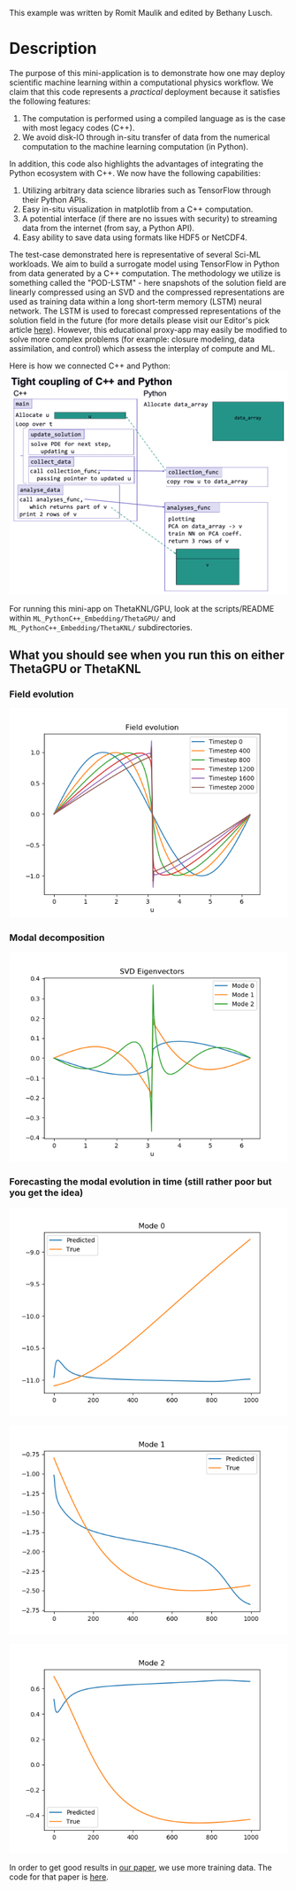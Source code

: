 This example was written by Romit Maulik and edited by Bethany Lusch. 

# Description

The purpose of this mini-application is to demonstrate how one may deploy scientific machine learning within a computational physics workflow. We claim that this code represents a *practical* deployment because it satisfies the following features:
1. The computation is performed using a compiled language as is the case with most legacy codes (C++).
2. We avoid disk-IO through in-situ transfer of data from the numerical computation to the machine learning computation (in Python).

In addition, this code also highlights the advantages of integrating the Python ecosystem with C++. We now have the following capabilities:
1. Utilizing arbitrary data science libraries such as TensorFlow through their Python APIs.
2. Easy in-situ visualization in matplotlib from a C++ computation.
3. A potential interface (if there are no issues with security) to streaming data from the internet (from say, a Python API).
4. Easy ability to save data using formats like HDF5 or NetCDF4.

The test-case demonstrated here is representative of several Sci-ML workloads. We aim to build a surrogate model using TensorFlow in Python from data generated by a C++ computation. The methodology we utilize is something called the "POD-LSTM" - here snapshots of the solution field are linearly compressed using an SVD and the compressed representations are used as training data within a long short-term memory (LSTM) neural network. The LSTM is used to forecast compressed representations of the solution field in the future (for more details please visit our Editor's pick article [here](https://doi.org/10.1063/5.0019884)). However, this educational proxy-app may easily be modified to solve more complex problems (for example: closure modeling, data assimilation, and control) which assess the interplay of compute and ML.

Here is how we connected C++ and Python:
![Coupling](CouplingDiagram.png)

For running this mini-app on ThetaKNL/GPU, look at the scripts/README within `ML_PythonC++_Embedding/ThetaGPU/` and `ML_PythonC++_Embedding/ThetaKNL/` subdirectories.

## What you should see when you run this on either ThetaGPU or ThetaKNL

### Field evolution
![Fields](ThetaKNL/app_build/Field_evolution.png "Fields")

### Modal decomposition
![Modes](ThetaKNL/app_build/SVD_Eigenvectors.png "Modes")

### Forecasting the modal evolution in time (still rather poor but you get the idea)
![Forecasting Mode 0](ThetaKNL/app_build/Mode_0_prediction.png "Mode 0 prediction")

![Forecasting Mode 1](ThetaKNL/app_build/Mode_1_prediction.png "Mode 1 prediction")

![Forecasting Mode 2](ThetaKNL/app_build/Mode_2_prediction.png "Mode 2 prediction")


In order to get good results in [our paper](https://doi.org/10.1063/5.0019884), we use more training data. The code for that paper is [here](https://github.com/rmjcs2020/NATSurrogates). 

